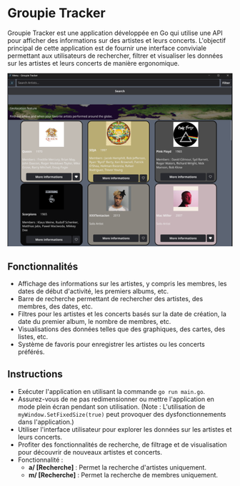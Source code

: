# Groupie Tracker

Groupie Tracker est une application développée en Go qui utilise une API pour afficher des informations sur des artistes et leurs concerts. L'objectif principal de cette application est de fournir une interface conviviale permettant aux utilisateurs de rechercher, filtrer et visualiser les données sur les artistes et leurs concerts de manière ergonomique.

![Démo app](public/img/applicationDemo.png)

## Fonctionnalités
- Affichage des informations sur les artistes, y compris les membres, les dates de début d'activité, les premiers albums, etc.
- Barre de recherche permettant de rechercher des artistes, des membres, des dates, etc.
- Filtres pour les artistes et les concerts basés sur la date de création, la date du premier album, le nombre de membres, etc.
- Visualisations des données telles que des graphiques, des cartes, des listes, etc.
- Système de favoris pour enregistrer les artistes ou les concerts préférés.

## Instructions
- Exécuter l'application en utilisant la commande `go run main.go`.
- Assurez-vous de ne pas redimensionner ou mettre l'application en mode plein écran pendant son utilisation. (Note : L'utilisation de `myWindow.SetFixedSize(true)` peut provoquer des dysfonctionnements dans l'application.)
- Utiliser l'interface utilisateur pour explorer les données sur les artistes et leurs concerts.
- Profiter des fonctionnalités de recherche, de filtrage et de visualisation pour découvrir de nouveaux artistes et concerts.
- Fonctionnalité :
	- **a/ [Recherche]** : Permet la recherche d'artistes uniquement.
	- **m/ [Recherche]** : Permet la recherche de membres uniquement.